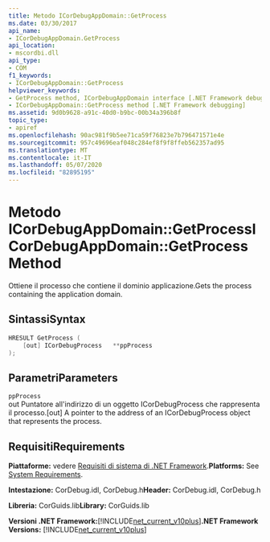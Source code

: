 ```yaml
---
title: Metodo ICorDebugAppDomain::GetProcess
ms.date: 03/30/2017
api_name:
- ICorDebugAppDomain.GetProcess
api_location:
- mscordbi.dll
api_type:
- COM
f1_keywords:
- ICorDebugAppDomain::GetProcess
helpviewer_keywords:
- GetProcess method, ICorDebugAppDomain interface [.NET Framework debugging]
- ICorDebugAppDomain::GetProcess method [.NET Framework debugging]
ms.assetid: 9d0b9628-a91c-40d0-b9bc-00b34a396b8f
topic_type:
- apiref
ms.openlocfilehash: 90ac981f9b5ee71ca59f76823e7b796471571e4e
ms.sourcegitcommit: 957c49696eaf048c284ef8f9f8ffeb562357ad95
ms.translationtype: MT
ms.contentlocale: it-IT
ms.lasthandoff: 05/07/2020
ms.locfileid: "82895195"
---
```

# <a name="icordebugappdomaingetprocess-method"></a><span data-ttu-id="ee944-102">Metodo ICorDebugAppDomain::GetProcess</span><span class="sxs-lookup"><span data-stu-id="ee944-102">ICorDebugAppDomain::GetProcess Method</span></span>
<span data-ttu-id="ee944-103">Ottiene il processo che contiene il dominio applicazione.</span><span class="sxs-lookup"><span data-stu-id="ee944-103">Gets the process containing the application domain.</span></span>  
  
## <a name="syntax"></a><span data-ttu-id="ee944-104">Sintassi</span><span class="sxs-lookup"><span data-stu-id="ee944-104">Syntax</span></span>  
  
```cpp  
HRESULT GetProcess (  
    [out] ICorDebugProcess   **ppProcess  
);  
```  
  
## <a name="parameters"></a><span data-ttu-id="ee944-105">Parametri</span><span class="sxs-lookup"><span data-stu-id="ee944-105">Parameters</span></span>  
 `ppProcess`  
 <span data-ttu-id="ee944-106">out Puntatore all'indirizzo di un oggetto ICorDebugProcess che rappresenta il processo.</span><span class="sxs-lookup"><span data-stu-id="ee944-106">[out] A pointer to the address of an ICorDebugProcess object that represents the process.</span></span>  
  
## <a name="requirements"></a><span data-ttu-id="ee944-107">Requisiti</span><span class="sxs-lookup"><span data-stu-id="ee944-107">Requirements</span></span>  
 <span data-ttu-id="ee944-108">**Piattaforme:** vedere [Requisiti di sistema di .NET Framework](../../get-started/system-requirements.md).</span><span class="sxs-lookup"><span data-stu-id="ee944-108">**Platforms:** See [System Requirements](../../get-started/system-requirements.md).</span></span>  
  
 <span data-ttu-id="ee944-109">**Intestazione:** CorDebug.idl, CorDebug.h</span><span class="sxs-lookup"><span data-stu-id="ee944-109">**Header:** CorDebug.idl, CorDebug.h</span></span>  
  
 <span data-ttu-id="ee944-110">**Libreria:** CorGuids.lib</span><span class="sxs-lookup"><span data-stu-id="ee944-110">**Library:** CorGuids.lib</span></span>  
  
 <span data-ttu-id="ee944-111">**Versioni .NET Framework:**[!INCLUDE[net_current_v10plus](../../../../includes/net-current-v10plus-md.md)]</span><span class="sxs-lookup"><span data-stu-id="ee944-111">**.NET Framework Versions:** [!INCLUDE[net_current_v10plus](../../../../includes/net-current-v10plus-md.md)]</span></span>

